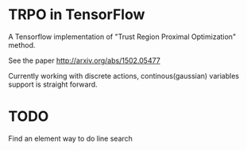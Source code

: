 # TRPO in TensorFlow
A Tensorflow implementation of "Trust Region Proximal Optimization" method. 

See the paper http://arxiv.org/abs/1502.05477

Currently working with discrete actions, continous(gaussian) variables support is straight forward.

# TODO
Find an element way to do line search
